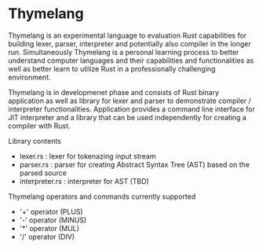 Thymelang
==========

Thymelang is an experimental language to evaluation Rust capabilities for building lexer, parser, interpreter and potentially also compiler in the longer run. Simultaneously Thymelang is a personal learning process to better understand computer languages and their capabilities and functionalities as well as better learn to utilize Rust in a professionally challenging environment.

Thymelang is in developmenet phase and consists of Rust binary application as well as library for lexer and parser to demonstrate compiler / interpreter functionalities. Application provides a command line interface for JIT interpreter and a library that can be used independently for creating a compiler with Rust.

Library contents
- lexer.rs : lexer for tokenazing input stream
- parser.rs : parser for creating Abstract Syntax Tree (AST) based on the parsed source
- interpreter.rs : interpreter for AST (TBD)

Thymelang operators and commands currently supported

- '+' operator (PLUS)
- '-' operator (MINUS)
- '*' operator (MUL)
- '/' operator (DIV)

